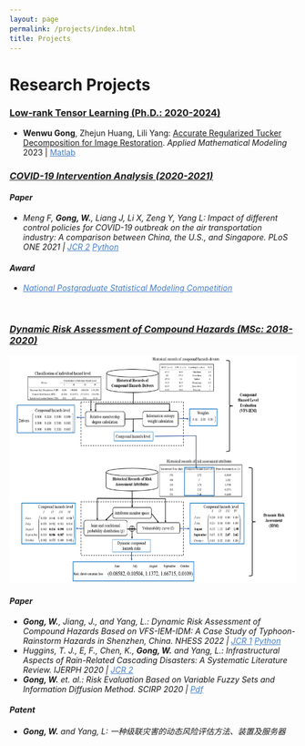 ```yaml
---
layout: page
permalink: /projects/index.html
title: Projects
---
```


# Research Projects

### [Low-rank Tensor Learning (Ph.D.: 2020-2024)](https://github.com/GongWenwuu/LRTL_Methods_Applications.git)

- **Wenwu Gong**, Zhejun Huang, Lili Yang: [Accurate Regularized Tucker Decomposition for Image Restoration](https://GongWenwuu.github.io/mypaper/AMM_2023.pdf). <em>Applied Mathematical Modeling</em> 2023 | <a style="color: #447ec9" href="https://github.com/GongWenwuu/ARD">Matlab</a><em>

### [COVID-19 Intervention Analysis (2020-2021)](https://GongWenwuu.github.io/mypaper/modeling/PLOS-ONE_2021.pdf)

#### Paper
- Meng F, **Gong, W.**, Liang J, Li X, Zeng Y, Yang L: Impact of different control policies for COVID-19 outbreak on the air transportation industry: A comparison between China, the U.S., and Singapore. <em>PLoS ONE</em> 2021 | <a style="color: #447ec9" href="https://pubmed.ncbi.nlm.nih.gov/33724996/">JCR 2</a>
		<a style="color: #447ec9" href="https://github.com/GongWenwuu/SARIMA-COVID-19">Python</a>
  
#### Award
- <a style="color: #447ec9" href="https://stat-ds.sustech.edu.cn/News/146.html">National Postgraduate Statistical Modeling Competition</a>
<br>

### [Dynamic Risk Assessment of Compound Hazards (MSc: 2018-2020)](https://GongWenwuu.github.io/mypaper/modeling/NHESS_2022.pdf)

<center>
<img src="/images/VFSIDM.png" class="floatpic" width="560" height="400">
</center>

#### Paper

- **Gong, W.**, Jiang, J., and Yang, L.: Dynamic Risk Assessment of Compound Hazards Based on VFS-IEM-IDM: A Case Study of Typhoon-Rainstorm Hazards in Shenzhen, China. <em>NHESS</em> 2022 | <a style="color: #447ec9" href="https://doi.org/10.5194/nhess-22-3271-2022">JCR 1</a> <a style="color: #447ec9" href="https://github.com/GongWenwuu/VFS-IEM-IDM">Python</a>
- Huggins, T. J., E, F., Chen, K., **Gong, W.** and Yang, L.: Infrastructural Aspects of Rain-Related Cascading Disasters: A Systematic Literature Review. <em>IJERPH</em> 2020 | <a style="color: #447ec9" href="https://pubmed.ncbi.nlm.nih.gov/32709109/">JCR 2</a>
- **Gong, W.** et. al.: Risk Evaluation Based on Variable Fuzzy Sets and Information Diffusion Method.
		<em> SCIRP</em> 2020 | <a style="color: #447ec9" href="https://www.scirp.org/journal/paperinformation.aspx?paperid=100204/">Pdf</a>
  
#### Patent
- **Gong, W.** and Yang, L: 一种级联灾害的动态风险评估方法、装置及服务器
<br>
